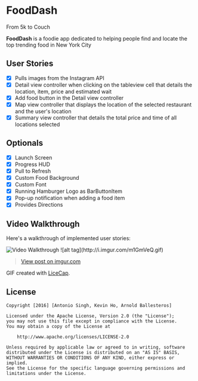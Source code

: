# FoodDash
From 5k to Couch

**FoodDash** is a foodie app dedicated to helping people find and locate the top trending food in New York City

## User Stories

- [X] Pulls images from the Instagram API
- [X] Detail view controller when clicking on the tableview cell that details the location, item, price and estimated wait
- [X] Add food button in the Detail view controller
- [X] Map view controller that displays the location of the selected restaurant and the user's location
- [X] Summary view controller that details the total price and time of all locations selected

## Optionals
- [X] Launch Screen
- [X] Progress HUD
- [X] Pull to Refresh
- [X] Custom Food Background
- [X] Custom Font
- [X] Running Hamburger Logo as BarButtonItem
- [X] Pop-up notification when adding a food item
- [X] Provides Directions

## Video Walkthrough 

Here's a walkthrough of implemented user stories:

<img src='http://i.imgur.com/VAedih8.gif' title='Video Walkthrough' width='' alt='Video Walkthrough' />
![alt tag](http://i.imgur.com/m1GmVeQ.gif)
<blockquote class="imgur-embed-pub" lang="en" data-id="m1GmVeQ" data-context="false"><a href="//imgur.com/m1GmVeQ">View post on imgur.com</a></blockquote><script async src="//s.imgur.com/min/embed.js" charset="utf-8"></script>

GIF created with [LiceCap](http://www.cockos.com/licecap/).

## License

    Copyright [2016] [Antonio Singh, Kevin Ho, Arnold Ballesteros]

    Licensed under the Apache License, Version 2.0 (the "License");
    you may not use this file except in compliance with the License.
    You may obtain a copy of the License at

        http://www.apache.org/licenses/LICENSE-2.0

    Unless required by applicable law or agreed to in writing, software
    distributed under the License is distributed on an "AS IS" BASIS,
    WITHOUT WARRANTIES OR CONDITIONS OF ANY KIND, either express or implied.
    See the License for the specific language governing permissions and
    limitations under the License.

